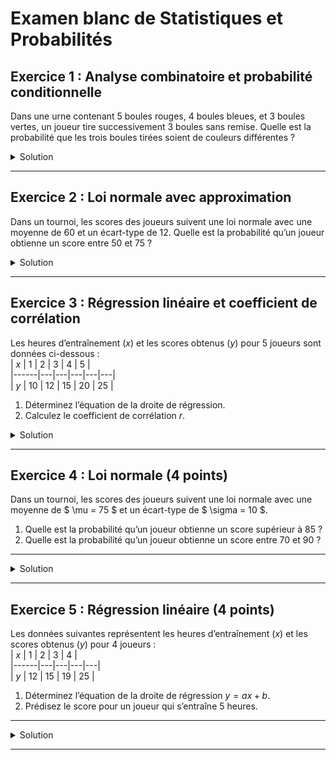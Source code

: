 # Examen blanc de Statistiques et Probabilités

## **Exercice 1 : Analyse combinatoire et probabilité conditionnelle**  
Dans une urne contenant 5 boules rouges, 4 boules bleues, et 3 boules vertes, un joueur tire successivement 3 boules sans remise. Quelle est la probabilité que les trois boules tirées soient de couleurs différentes ?  

<details>
<summary>Solution</summary>

### Étape 1 : Total des boules dans l’urne  
L’urne contient un total de $5 + 4 + 3 = 12$ boules.

### Étape 2 : Nombre total de tirages possibles  
Le nombre total de façons de tirer 3 boules parmi 12 est :

$$
C_{12}^3 = \frac{12 \cdot 11 \cdot 10}{3 \cdot 2 \cdot 1} = 220.
$$

### Étape 3 : Nombre de cas favorables (3 couleurs différentes)  
Pour tirer une boule rouge, une bleue, et une verte :
$$
5 \cdot 4 \cdot 3 = 60.
$$

### Étape 4 : Probabilité totale  
La probabilité que les trois boules soient de couleurs différentes est :

$$
P(\text{3 couleurs différentes}) = \frac{\text{cas favorables}}{\text{cas totaux}} = \frac{60}{220} = \frac{3}{11} \approx 0.2727.
$$

### Résultat final :  
La probabilité que les trois boules tirées soient de couleurs différentes est :

$$
P = \frac{3}{11} \approx 0.2727 \, (27,27\%).
$$

</details>

---


## **Exercice 2 : Loi normale avec approximation**  
Dans un tournoi, les scores des joueurs suivent une loi normale avec une moyenne de 60 et un écart-type de 12. Quelle est la probabilité qu’un joueur obtienne un score entre 50 et 75 ?

<details>
<summary>Solution</summary>

### Étape 1 : Transformation en $Z$-scores  
Pour transformer les bornes $x = 50$ et $x = 75$ en $Z$-scores, on utilise la formule :

$Z = \frac{x - \mu}{\sigma}$

Pour $x = 50$ :

$
Z_1 = \frac{50 - 60}{12} = \frac{-10}{12} = -0.833.
$

Pour $x = 75$ :

$$
Z_2 = \frac{75 - 60}{12} = \frac{15}{12} = 1.25.
$$

### Étape 2 : Utilisation des tables de la loi normale  
À l’aide des tables de la loi normale :  
- $P(Z \leq -0.833) \approx 0.2023$.  
- $P(Z \leq 1.25) \approx 0.8944$.

La probabilité de se trouver entre $50$ et $75$ est donnée par :

$$
P(50 \leq X \leq 75) = P(Z \leq 1.25) - P(Z \leq -0.833).
$$

En remplaçant :

$$
P(50 \leq X \leq 75) = 0.8944 - 0.2023 = 0.6921.
$$

### Résultat final :  
La probabilité qu’un joueur obtienne un score entre $50$ et $75$ est :

$$
P \approx 0.6921 \, (69,21\%).
$$
</details>

---

## **Exercice 3 : Régression linéaire et coefficient de corrélation**  
Les heures d’entraînement ($x$) et les scores obtenus ($y$) pour 5 joueurs sont données ci-dessous :  
| $x$ | 1 | 2 | 3 | 4 | 5 |  
|------|---|---|---|---|---|  
| $y$ | 10 | 12 | 15 | 20 | 25 |  

1. Déterminez l’équation de la droite de régression.  
2. Calculez le coefficient de corrélation $r$.  

<details>
<summary>Solution</summary>

### Étape 1 : Calcul des moyennes  
Pour $x$ :  
$$
\bar{x} = 3.
$$

Pour $y$ :  
$$
\bar{y} = 16.4.
$$

---

### Étape 2 : Calcul de la pente ($a$)  
$$
a = \frac{\sum (x_i - \bar{x})(y_i - \bar{y})}{\sum (x_i - \bar{x})^2}.
$$

Numérateur :
$$
\sum (x_i - \bar{x})(y_i - \bar{y}) = 38.
$$

Dénominateur :
$$
\sum (x_i - \bar{x})^2 = 10.
$$

Pente :
$$
a = \frac{38}{10} = 3.8.
$$

---

### Étape 3 : Calcul de l’ordonnée à l’origine ($b$)  
$$
b = \bar{y} - a\bar{x} = 16.4 - 3.8 \cdot 3 = 5.
$$

L’équation de la droite est donc :
$$
y = 3.8x + 5.
$$

---

### Étape 4 : Calcul du coefficient de corrélation ($r$)  
$$
r = \frac{\sum (x_i - \bar{x})(y_i - \bar{y})}{\sqrt{\sum (x_i - \bar{x})^2 \cdot \sum (y_i - \bar{y})^2}}.
$$

$$
\sum (y_i - \bar{y})^2 = 149.2.
$$

$$
r = \frac{38}{\sqrt{10 \cdot 149.2}} = \frac{38}{38.64} \approx 0.984.
$$

### Résultat final :  
1. L’équation de la droite est $y = 3.8x + 5$.  
2. Le coefficient de corrélation est $r = 0.984$, indiquant une forte corrélation positive.

</details>

---

## **Exercice 4 : Loi normale (4 points)**  
Dans un tournoi, les scores des joueurs suivent une loi normale avec une moyenne de $ \mu = 75 $ et un écart-type de $ \sigma = 10 $.

1. Quelle est la probabilité qu’un joueur obtienne un score supérieur à $85$ ?  
2. Quelle est la probabilité qu’un joueur obtienne un score entre $70$ et $90$ ?  

---

<details>
<summary>Solution</summary>

### Question 1 : Probabilité $P(X > 85)$

#### Étape 1 : Transformation en $Z$-score  
Pour transformer $X = 85$ en un $Z$-score, nous utilisons la formule :  

$$
Z = \frac{X - \mu}{\sigma}.
$$

Pour $X = 85$ :

$$
Z = \frac{85 - 75}{10} = \frac{10}{10} = 1.
$$

#### Étape 2 : Utilisation des tables de la loi normale  
À l’aide des tables de la loi normale, nous trouvons :

$$
P(Z \leq 1) \approx 0.8413.
$$

La probabilité que $X > 85$ est le complémentaire :

$$
P(X > 85) = 1 - P(Z \leq 1) = 1 - 0.8413 = 0.1587.
$$

**Réponse 1 :** $P(X > 85) \approx 15.87 \%.$

---

### Question 2 : Probabilité $P(70 \leq X \leq 90)$

#### Étape 1 : Transformation en $Z$-scores  
Pour $X = 70$ :

$$
Z_1 = \frac{70 - 75}{10} = \frac{-5}{10} = -0.5.
$$

Pour $X = 90$ :

$$
Z_2 = \frac{90 - 75}{10} = \frac{15}{10} = 1.5.
$$

#### Étape 2 : Utilisation des tables de la loi normale  
D’après les tables de la loi normale :  
- $P(Z \leq -0.5) \approx 0.3085$.  
- $P(Z \leq 1.5) \approx 0.9332$.

La probabilité cherchée est la différence :

$$
P(70 \leq X \leq 90) = P(Z \leq 1.5) - P(Z \leq -0.5).
$$

En remplaçant :

$$
P(70 \leq X \leq 90) = 0.9332 - 0.3085 = 0.6247.
$$

**Réponse 2 :** $P(70 \leq X \leq 90) \approx 62.47 \%.$

</details>

---

## **Exercice 5 : Régression linéaire (4 points)**  
Les données suivantes représentent les heures d’entraînement ($x$) et les scores obtenus ($y$) pour 4 joueurs :  
| $x$ | 1 | 2 | 3 | 4 |  
|------|---|---|---|---|  
| $y$ | 12 | 15 | 19 | 25 |  

1. Déterminez l’équation de la droite de régression $y = ax + b$.  
2. Prédisez le score pour un joueur qui s’entraîne 5 heures.

---

<details>
<summary>Solution</summary>

### Étape 1 : Calcul des moyennes

Pour $x$ :

$$
\bar{x} = \frac{1 + 2 + 3 + 4}{4} = 2.5.
$$

Pour $y$ :

$$
\bar{y} = \frac{12 + 15 + 19 + 25}{4} = 17.75.
$$

---

### Étape 2 : Calcul de la pente ($a$)  

La pente $a$ est donnée par la formule :

$$
a = \frac{\sum (x_i - \bar{x})(y_i - \bar{y})}{\sum (x_i - \bar{x})^2}.
$$

#### Numérateur ($\sum (x_i - \bar{x})(y_i - \bar{y})$) :  

$$
\sum (x_i - \bar{x})(y_i - \bar{y}) = (1-2.5)(12-17.75) + (2-2.5)(15-17.75) + \dots + (4-2.5)(25-17.75).
$$

Développons :

- Pour $x_1 = 1$, $y_1 = 12$ :

$$
(1-2.5)(12-17.75) = (-1.5)(-5.75) = 8.625.
$$

- Pour $x_2 = 2$, $y_2 = 15$ :

$$
(2-2.5)(15-17.75) = (-0.5)(-2.75) = 1.375.
$$

- Pour $x_3 = 3$, $y_3 = 19$ :

$$
(3-2.5)(19-17.75) = (0.5)(1.25) = 0.625.
$$

- Pour $x_4 = 4$, $y_4 = 25$ :

$$
(4-2.5)(25-17.75) = (1.5)(7.25) = 10.875.
$$

La somme est :

$$
\sum (x_i - \bar{x})(y_i - \bar{y}) = 8.625 + 1.375 + 0.625 + 10.875 = 21.5.
$$

#### Dénominateur ($\sum (x_i - \bar{x})^2$) :  

$$
\sum (x_i - \bar{x})^2 = (1-2.5)^2 + (2-2.5)^2 + \dots + (4-2.5)^2.
$$

Développons :

- Pour $x_1 = 1$ :

$$
(1-2.5)^2 = (-1.5)^2 = 2.25.
$$

- Pour $x_2 = 2$ :

$$
(2-2.5)^2 = (-0.5)^2 = 0.25.
$$

- Pour $x_3 = 3$ :

$$
(3-2.5)^2 = (0.5)^2 = 0.25.
$$

- Pour $x_4 = 4$ :

$$
(4-2.5)^2 = (1.5)^2 = 2.25.
$$

La somme est :

$$
\sum (x_i - \bar{x})^2 = 2.25 + 0.25 + 0.25 + 2.25 = 5.
$$

#### Calcul de $a$ :  

$$
a = \frac{21.5}{5} = 4.3.
$$

---

### Étape 3 : Calcul de l’ordonnée à l’origine ($b$)  

L’ordonnée $b$ est donnée par :

$$
b = \bar{y} - a\bar{x}.
$$

En remplaçant :

$$
b = 17.75 - 4.3 \cdot 2.5 = 17.75 - 10.75 = 7.
$$

L’équation de la droite de régression est donc :

$$
y = 4.3x + 7.
$$

---

### Étape 4 : Prédiction pour $x = 5$  

En remplaçant $x = 5$ dans l’équation :

$$
y = 4.3 \cdot 5 + 7 = 21.5 + 7 = 28.5.
$$

**Réponse finale :**  
1. L’équation de la droite est $y = 4.3x + 7$.  
2. Pour 5 heures d’entraînement, le score prédit est $28.5$.

</details>

---
